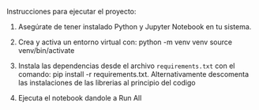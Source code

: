 Instrucciones para ejecutar el proyecto:

1. Asegúrate de tener instalado Python y Jupyter Notebook en tu sistema.

2. Crea y activa un entorno virtual con:
python -m venv venv
source venv/bin/activate 
  

3. Instala las dependencias desde el archivo `requirements.txt` con el comando: pip install -r requirements.txt. Alternativamente descomenta las instalaciones de las librerias al principio del codigo
  
4. Ejecuta el notebook dandole a Run All
